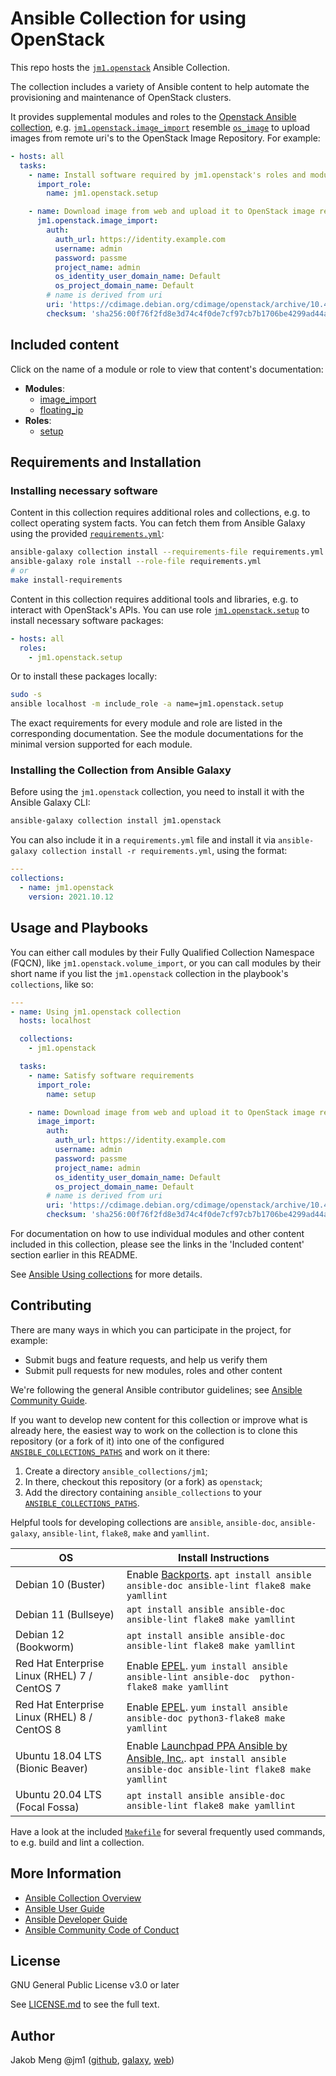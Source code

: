 # Ansible Collection for using OpenStack

This repo hosts the [`jm1.openstack`](https://galaxy.ansible.com/jm1/openstack) Ansible Collection.

The collection includes a variety of Ansible content to help automate the provisioning and maintenance of OpenStack clusters.

It provides supplemental modules and roles to the [Openstack Ansible collection](https://galaxy.ansible.com/openstack/cloud),
e.g. [`jm1.openstack.image_import`](https://github.com/JM1/ansible-collection-jm1-openstack/blob/master/plugins/modules/image_import.py)
resemble [`os_image`](https://docs.ansible.com/ansible/latest/modules/os_image_module.html) to upload images from remote
uri's to the OpenStack Image Repository. For example:

```yaml
- hosts: all
  tasks:
    - name: Install software required by jm1.openstack's roles and modules
      import_role:
        name: jm1.openstack.setup

    - name: Download image from web and upload it to OpenStack image repository
      jm1.openstack.image_import:
        auth:
          auth_url: https://identity.example.com
          username: admin
          password: passme
          project_name: admin
          os_identity_user_domain_name: Default
          os_project_domain_name: Default
        # name is derived from uri
        uri: 'https://cdimage.debian.org/cdimage/openstack/archive/10.4.2-20200608/debian-10.4.2-20200608-openstack-amd64.qcow2'
        checksum: 'sha256:00f76f2fd8e3d74c4f0de7cf97cb7b1706be4299ad44a452849e7993757a8549'
```

## Included content

Click on the name of a module or role to view that content's documentation:

- **Modules**:
    * [image_import](https://github.com/JM1/ansible-collection-jm1-openstack/blob/master/plugins/modules/image_import.py)
    * [floating_ip](https://github.com/JM1/ansible-collection-jm1-openstack/blob/master/plugins/modules/floating_ip.py)
- **Roles**:
    * [setup](https://github.com/JM1/ansible-collection-jm1-openstack/blob/master/roles/setup/README.md)

## Requirements and Installation

### Installing necessary software

Content in this collection requires additional roles and collections, e.g. to collect operating system facts. You can
fetch them from Ansible Galaxy using the provided [`requirements.yml`](requirements.yml):

```sh
ansible-galaxy collection install --requirements-file requirements.yml
ansible-galaxy role install --role-file requirements.yml
# or
make install-requirements
```

Content in this collection requires additional tools and libraries, e.g. to interact with OpenStack's APIs. You can use
role [`jm1.openstack.setup`](https://github.com/JM1/ansible-collection-jm1-openstack/blob/master/roles/setup/README.md) to 
install necessary software packages:

```yaml
- hosts: all
  roles:
    - jm1.openstack.setup
```

Or to install these packages locally:

```sh
sudo -s
ansible localhost -m include_role -a name=jm1.openstack.setup
```

The exact requirements for every module and role are listed in the corresponding documentation.
See the module documentations for the minimal version supported for each module.

### Installing the Collection from Ansible Galaxy

Before using the `jm1.openstack` collection, you need to install it with the Ansible Galaxy CLI:

```sh
ansible-galaxy collection install jm1.openstack
```

You can also include it in a `requirements.yml` file and install it via
`ansible-galaxy collection install -r requirements.yml`, using the format:

```yaml
---
collections:
  - name: jm1.openstack
    version: 2021.10.12
```

## Usage and Playbooks

You can either call modules by their Fully Qualified Collection Namespace (FQCN), like `jm1.openstack.volume_import`, or you
can call modules by their short name if you list the `jm1.openstack` collection in the playbook's `collections`,
like so:

```yaml
---
- name: Using jm1.openstack collection
  hosts: localhost

  collections:
    - jm1.openstack

  tasks:
    - name: Satisfy software requirements
      import_role:
        name: setup

    - name: Download image from web and upload it to OpenStack image repository
      image_import:
        auth:
          auth_url: https://identity.example.com
          username: admin
          password: passme
          project_name: admin
          os_identity_user_domain_name: Default
          os_project_domain_name: Default
        # name is derived from uri
        uri: 'https://cdimage.debian.org/cdimage/openstack/archive/10.4.2-20200608/debian-10.4.2-20200608-openstack-amd64.qcow2'
        checksum: 'sha256:00f76f2fd8e3d74c4f0de7cf97cb7b1706be4299ad44a452849e7993757a8549'
```

For documentation on how to use individual modules and other content included in this collection, please see the links
in the 'Included content' section earlier in this README.

See [Ansible Using collections](https://docs.ansible.com/ansible/latest/user_guide/collections_using.html) for more
details.

## Contributing

There are many ways in which you can participate in the project, for example:

- Submit bugs and feature requests, and help us verify them
- Submit pull requests for new modules, roles and other content

We're following the general Ansible contributor guidelines;
see [Ansible Community Guide](https://docs.ansible.com/ansible/latest/community/index.html).

If you want to develop new content for this collection or improve what is already here, the easiest way to work on the
collection is to clone this repository (or a fork of it) into one of the configured [`ANSIBLE_COLLECTIONS_PATHS`](
https://docs.ansible.com/ansible/latest/reference_appendices/config.html#collections-paths) and work on it there:
1. Create a directory `ansible_collections/jm1`;
2. In there, checkout this repository (or a fork) as `openstack`;
3. Add the directory containing `ansible_collections` to your
   [`ANSIBLE_COLLECTIONS_PATHS`](https://docs.ansible.com/ansible/latest/reference_appendices/config.html#collections-paths).

Helpful tools for developing collections are `ansible`, `ansible-doc`, `ansible-galaxy`, `ansible-lint`, `flake8`,
`make` and `yamllint`.

| OS                                           | Install Instructions                                                |
| -------------------------------------------- | ------------------------------------------------------------------- |
| Debian 10 (Buster)                           | Enable [Backports](https://backports.debian.org/Instructions/). `apt install ansible ansible-doc ansible-lint flake8 make yamllint` |
| Debian 11 (Bullseye)                         | `apt install ansible ansible-doc ansible-lint flake8 make yamllint` |
| Debian 12 (Bookworm)                         | `apt install ansible ansible-doc ansible-lint flake8 make yamllint` |
| Red Hat Enterprise Linux (RHEL) 7 / CentOS 7 | Enable [EPEL](https://fedoraproject.org/wiki/EPEL). `yum install ansible ansible-lint ansible-doc  python-flake8 make yamllint` |
| Red Hat Enterprise Linux (RHEL) 8 / CentOS 8 | Enable [EPEL](https://fedoraproject.org/wiki/EPEL). `yum install ansible              ansible-doc python3-flake8 make yamllint` |
| Ubuntu 18.04 LTS (Bionic Beaver)             | Enable [Launchpad PPA Ansible by Ansible, Inc.](https://launchpad.net/~ansible/+archive/ubuntu/ansible). `apt install ansible ansible-doc ansible-lint flake8 make yamllint` |
| Ubuntu 20.04 LTS (Focal Fossa)               | `apt install ansible ansible-doc ansible-lint flake8 make yamllint` |

Have a look at the included [`Makefile`](https://github.com/JM1/ansible-collection-jm1-openstack/blob/master/Makefile) for
several frequently used commands, to e.g. build and lint a collection.

## More Information

- [Ansible Collection Overview](https://github.com/ansible-collections/overview)
- [Ansible User Guide](https://docs.ansible.com/ansible/latest/user_guide/index.html)
- [Ansible Developer Guide](https://docs.ansible.com/ansible/latest/dev_guide/index.html)
- [Ansible Community Code of Conduct](https://docs.ansible.com/ansible/latest/community/code_of_conduct.html)

## License

GNU General Public License v3.0 or later

See [LICENSE.md](LICENSE.md) to see the full text.

## Author

Jakob Meng
@jm1 ([github](https://github.com/jm1), [galaxy](https://galaxy.ansible.com/jm1), [web](http://www.jakobmeng.de))
